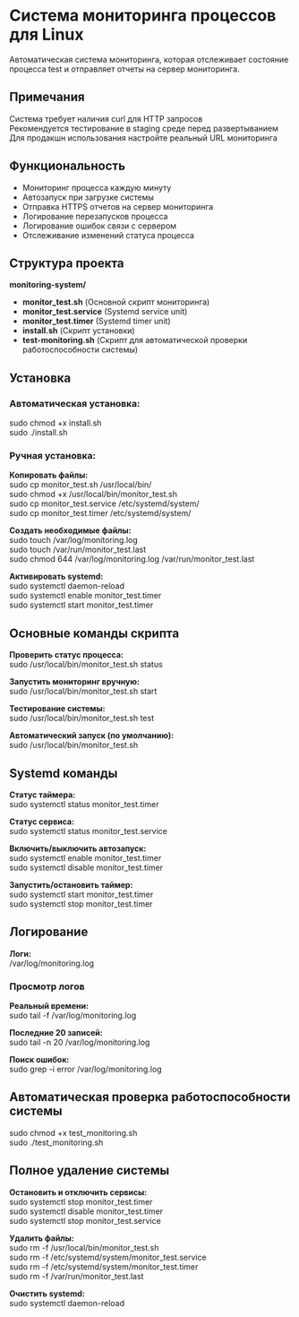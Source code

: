 # Система мониторинга процессов для Linux
Автоматическая система мониторинга, которая отслеживает состояние процесса test и отправляет отчеты на сервер мониторинга.

## Примечания
Система требует наличия curl для HTTP запросов\
Рекомендуется тестирование в staging среде перед развертыванием\
Для продакшн использования настройте реальный URL мониторинга

## Функциональность
-  Мониторинг процесса каждую минуту
-  Автозапуск при загрузке системы
-  Отправка HTTPS отчетов на сервер мониторинга
-  Логирование перезапусков процесса
-  Логирование ошибок связи с сервером
-  Отслеживание изменений статуса процесса

## Структура проекта
**monitoring-system/**
- **monitor_test.sh** (Основной скрипт мониторинга)
- **monitor_test.service** (Systemd service unit)
- **monitor_test.timer** (Systemd timer unit)
- **install.sh** (Скрипт установки)
- **test-monitoring.sh** (Скрипт для автоматической проверки работоспособности системы)


## Установка

### Автоматическая установка:
sudo chmod +x install.sh\
sudo ./install.sh


### Ручная установка:

**Копировать файлы:**\
sudo cp monitor_test.sh /usr/local/bin/\
sudo chmod +x /usr/local/bin/monitor_test.sh\
sudo cp monitor_test.service /etc/systemd/system/\
sudo cp monitor_test.timer /etc/systemd/system/

**Создать необходимые файлы:**\
sudo touch /var/log/monitoring.log\
sudo touch /var/run/monitor_test.last\
sudo chmod 644 /var/log/monitoring.log /var/run/monitor_test.last

**Активировать systemd:**\
sudo systemctl daemon-reload\
sudo systemctl enable monitor_test.timer\
sudo systemctl start monitor_test.timer


## Основные команды скрипта

**Проверить статус процесса:**\
sudo /usr/local/bin/monitor_test.sh status

**Запустить мониторинг вручную:**\
sudo /usr/local/bin/monitor_test.sh start

**Тестирование системы:**\
sudo /usr/local/bin/monitor_test.sh test

**Автоматический запуск (по умолчанию):**\
sudo /usr/local/bin/monitor_test.sh


## Systemd команды

**Статус таймера:**\
sudo systemctl status monitor_test.timer

**Статус сервиса:**\
sudo systemctl status monitor_test.service

**Включить/выключить автозапуск:**\
sudo systemctl enable monitor_test.timer\
sudo systemctl disable monitor_test.timer

**Запустить/остановить таймер:**\
sudo systemctl start monitor_test.timer\
sudo systemctl stop monitor_test.timer

## Логирование
**Логи:**\
/var/log/monitoring.log


### Просмотр логов

**Реальный времени:**\
sudo tail -f /var/log/monitoring.log

**Последние 20 записей:**\
sudo tail -n 20 /var/log/monitoring.log

**Поиск ошибок:**\
sudo grep -i error /var/log/monitoring.log

## Автоматическая проверка работоспособности системы
sudo chmod +x test_monitoring.sh\
sudo ./test_monitoring.sh

## Полное удаление системы

**Остановить и отключить сервисы:**\
sudo systemctl stop monitor_test.timer\
sudo systemctl disable monitor_test.timer\
sudo systemctl stop monitor_test.service

**Удалить файлы:**\
sudo rm -f /usr/local/bin/monitor_test.sh\
sudo rm -f /etc/systemd/system/monitor_test.service\
sudo rm -f /etc/systemd/system/monitor_test.timer\
sudo rm -f /var/run/monitor_test.last

**Очистить systemd:**\
sudo systemctl daemon-reload
